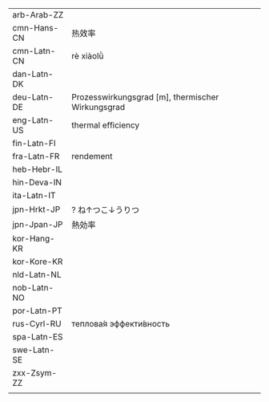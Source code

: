 | | | |
|-|-|-|
| arb-Arab-ZZ |  |  |
| cmn-Hans-CN | 热效率 |  |
| cmn-Latn-CN | rè xiàolǜ |  |
| dan-Latn-DK |  |  |
| deu-Latn-DE | Prozesswirkungsgrad [m], thermischer Wirkungsgrad |  |
| eng-Latn-US | thermal efficiency |  |
| fin-Latn-FI |  |  |
| fra-Latn-FR | rendement |  |
| heb-Hebr-IL |  |  |
| hin-Deva-IN |  |  |
| ita-Latn-IT |  |  |
| jpn-Hrkt-JP | ? ね↑つこ↓うりつ |  |
| jpn-Jpan-JP | 熱効率 |  |
| kor-Hang-KR |  |  |
| kor-Kore-KR |  |  |
| nld-Latn-NL |  |  |
| nob-Latn-NO |  |  |
| por-Latn-PT |  |  |
| rus-Cyrl-RU | теплова́я эффекти́вность |  |
| spa-Latn-ES |  |  |
| swe-Latn-SE |  |  |
| zxx-Zsym-ZZ |  |  |
|  |  |  |
